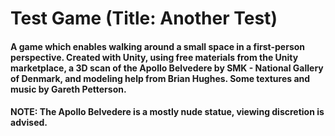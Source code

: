 # Test Game (Title: Another Test)

#### A game which enables walking around a small space in a first-person perspective. Created with Unity, using free materials from the Unity marketplace, a 3D scan of the Apollo Belvedere by SMK - National Gallery of Denmark, and modeling help from Brian Hughes. Some textures and music by Gareth Petterson.

#### NOTE: The Apollo Belvedere is a mostly nude statue, viewing discretion is advised.
